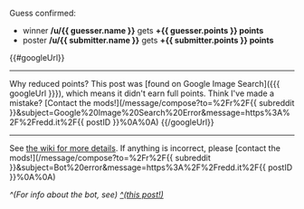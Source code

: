 Guess confirmed:

* winner **/u/{{ guesser.name }}** gets **+{{ guesser.points }} points**
* poster **/u/{{ submitter.name }}** gets **+{{ submitter.points }} points**

{{#googleUrl}}
***
Why reduced points? This post was [found on Google Image Search]({{{ googleUrl }}}), which means it didn't earn full points. Think I've made a mistake? [Contact the mods!](/message/compose?to=%2Fr%2F{{ subreddit }}&subject=Google%20Image%20Search%20Error&message=https%3A%2F%2Fredd.it%2F{{ postID }}%0A%0A)
{{/googleUrl}}

***
See [the wiki for more details](https://www.reddit.com/r/GuessTheMovie/wiki/index). If anything is incorrect, please [contact the mods!](/message/compose?to=%2Fr%2F{{ subreddit }}&subject=Bot%20error&message=https%3A%2F%2Fredd.it%2F{{ postID }}%0A%0A)

*^(For info about the bot, see) [^(this post!)](https://redd.it/c7rp90)*